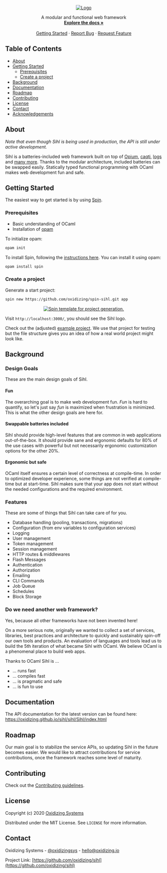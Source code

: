 <p align="center">
  <a href="https://github.com/oxidizing/sihl">
    <img src="images/logo.png" alt="Logo">
  </a>
  <p align="center">
    A modular and functional web framework
    <br />
    <a href="https://oxidizing.github.io/sihl/sihl/Sihl/index.html">
    <strong>Explore the docs »</strong></a>
    <br />
    <br />
    <a href="https://github.com/oxidizing/sihl#getting-started">Getting Started</a>
    ·
    <a href="https://github.com/oxidizing/sihl/issues">Report Bug</a>
    ·
    <a href="https://github.com/oxidizing/sihl/issues">Request Feature</a>
  </p>
</p>

<!-- TABLE OF CONTENTS -->
## Table of Contents

* [About](#about)
* [Getting Started](#getting-started)
  * [Prerequisites](#prerequisites)
  * [Create a project](#create-a-project)
* [Background](#background)
* [Documentation](#documentation)
* [Roadmap](#roadmap)
* [Contributing](#contributing)
* [License](#license)
* [Contact](#contact)
* [Acknowledgements](#acknowledgements)

## About 

*Note that even though Sihl is being used in production, the API is still under active development.*

Sihl is a batteries-included web framework built on top of [Opium](https://github.com/rgrinberg/opium), [caqti](https://github.com/paurkedal/ocaml-caqti), [logs](https://erratique.ch/software/logs) and [many more](https://github.com/oxidizing/sihl/blob/master/dune-project). Thanks to the modular architecture, included batteries can be swapped easily. Statically typed functional programming with OCaml makes web development fun and safe.

## Getting Started

The easiest way to get started is by using [Spin](https://github.com/tmattio/spin).

### Prerequisites

* Basic understanding of OCaml 
* Installation of [opam](https://opam.ocaml.org/doc/Install.html)

To initialize opam:
```sh
opam init
```

To install Spin, following the [instructions here](). You can install it using opam: 
```sh
opam install spin
```

### Create a project

Generate a start project:
```sh
spin new https://github.com/oxidizing/spin-sihl.git app
```

<p align="center">
  <a href="https://github.com/oxidizing/sihl">
    <img src="images/sihl-demo.svg" alt="Spin template for project generation.">
  </a>
</p>

Visit `http://localhost:3000/`, you should see the Sihl logo.

Check out the (adjusted) [example project](https://github.com/oxidizing/sihl/tree/master/example). We use that project for testing but the file structure gives you an idea of how a real world project might look like.

## Background

### Design Goals

These are the main design goals of Sihl.

#### Fun

The overarching goal is to make web development fun. *Fun* is hard to quantify, so let's just say *fun* is maximized when frustration is minimized. This is what the other design goals are here for.

#### Swappable batteries included

Sihl should provide high-level features that are common in web applications out-of-the-box. It should provide sane and ergonomic defaults for 80% of the use cases with powerful but not necessarily ergonomic customization options for the other 20%.

#### Ergonomic but safe

OCaml itself ensures a certain level of correctness at compile-time. In order to optimized developer experience, some things are not verified at compile-time but at start-time. Sihl makes sure that your app does not start without the needed configurations and the required environment.

### Features

These are some of things that Sihl can take care of for you.

- Database handling (pooling, transactions, migrations)
- Configuration (from env variables to configuration services)
- Logging
- User management
- Token management 
- Session management 
- HTTP routes & middlewares
- Flash Messages 
- Authentication
- Authorization
- Emailing
- CLI Commands
- Job Queue
- Schedules
- Block Storage

### Do we need another web framework?

Yes, because all other frameworks have not been invented here!

On a more serious note, originally we wanted to collect a set of services, libraries, best practices and architecture to quickly and sustainably spin-off our own tools and products. 
An evaluation of languages and tools lead us to build the 5th iteration of what became Sihl with OCaml. We believe OCaml is a phenomenal place to build web apps.

Thanks to OCaml Sihl is ...

* ... runs fast 
* ... compiles fast 
* ... is pragmatic and safe
* ... is fun to use

## Documentation

The API documentation for the latest version can be found here: https://oxidizing.github.io/sihl/sihl/Sihl/index.html

## Roadmap

Our main goal is to stabilize the service APIs, so updating Sihl in the future becomes easier. We would like to attract contributions for service contributions, once the framework reaches some level of maturity.

## Contributing

Check out the [Contributing guidelines](/oxidizing/sihl/blob/master/docs/CONTRIBUTING.md).

## License

Copyright (c) 2020 [Oxidizing Systems](https://oxidizing.io/)

Distributed under the MIT License. See `LICENSE` for more information.

## Contact

Oxidizing Systems - [@oxidizingsys](https://twitter.com/oxidizingsys) - hello@oxidizing.io

Project Link: [https://github.com/oxidizing/sihl](https://github.com/oxidizing/sihl)
